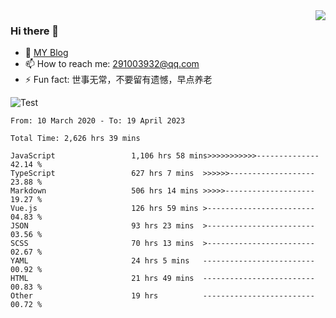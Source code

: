 <img align='right' src='https://github-readme-stats.vercel.app/api?username=niaogege&show_icons=true&theme=radical'/>

### Hi there 👋

- 🌱 [MY Blog](https://bythewayer.com/)
- 📫 How to reach me: 291003932@qq.com
- ⚡ Fun fact:  世事无常，不要留有遗憾，早点养老

![Test](https://github-readme-stats.vercel.app/api/top-langs/?username=niaogege&layout=compact)

<!--START_SECTION:waka-->

```text
From: 10 March 2020 - To: 19 April 2023

Total Time: 2,626 hrs 39 mins

JavaScript                 1,106 hrs 58 mins>>>>>>>>>>>--------------   42.14 %
TypeScript                 627 hrs 7 mins  >>>>>>-------------------   23.88 %
Markdown                   506 hrs 14 mins >>>>>--------------------   19.27 %
Vue.js                     126 hrs 59 mins >------------------------   04.83 %
JSON                       93 hrs 23 mins  >------------------------   03.56 %
SCSS                       70 hrs 13 mins  >------------------------   02.67 %
YAML                       24 hrs 5 mins   -------------------------   00.92 %
HTML                       21 hrs 49 mins  -------------------------   00.83 %
Other                      19 hrs          -------------------------   00.72 %
```

<!--END_SECTION:waka-->
